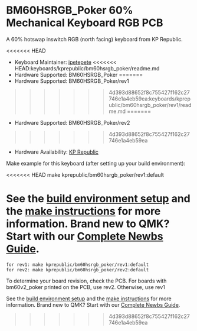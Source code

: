 # BM60HSRGB_Poker 60% Mechanical Keyboard RGB PCB

A 60% hotswap inswitch RGB (north facing) keyboard from KP Republic. 

<<<<<<< HEAD
* Keyboard Maintainer: [ipetepete](https://github.com/ipetepete)
<<<<<<< HEAD:keyboards/kprepublic/bm60hsrgb_poker/readme.md
* Hardware Supported: BM60HSRGB_Poker
=======
* Hardware Supported: BM60HSRGB_Poker/rev1
>>>>>>> 4d393d88652f8c755427f162c27746e1a4eb59ea:keyboards/kprepublic/bm60hsrgb_poker/rev1/readme.md
=======
* Hardware Supported: BM60HSRGB_Poker/rev2
>>>>>>> 4d393d88652f8c755427f162c27746e1a4eb59ea
* Hardware Availability: [KP Republic](https://kprepublic.com/products/bm60-rgb-poker-60-gh60-hot-swap-custom-mechanical-keyboard-pcb-program-qmk-underglow-type-c)

Make example for this keyboard (after setting up your build environment):

<<<<<<< HEAD
    make kprepublic/bm60hsrgb_poker/rev1:default

See the [build environment setup](https://docs.qmk.fm/#/getting_started_build_tools) and the [make instructions](https://docs.qmk.fm/#/getting_started_make_guide) for more information. Brand new to QMK? Start with our [Complete Newbs Guide](https://docs.qmk.fm/#/newbs).
=======
    for rev1: make kprepublic/bm60hsrgb_poker/rev1:default
    for rev2: make kprepublic/bm60hsrgb_poker/rev2:default

To determine your board revision, check the PCB. For boards with bm60v2_poker printed on the PCB, use rev2. Otherwise, use rev1

See the [build environment setup](https://docs.qmk.fm/#/getting_started_build_tools) and the [make instructions](https://docs.qmk.fm/#/getting_started_make_guide) for more information. Brand new to QMK? Start with our [Complete Newbs Guide](https://docs.qmk.fm/#/newbs).

>>>>>>> 4d393d88652f8c755427f162c27746e1a4eb59ea
